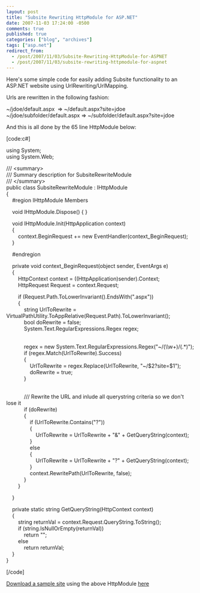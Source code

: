 ```yaml
---
layout: post
title: "Subsite Rewriting HttpModule for ASP.NET"
date: 2007-11-03 17:24:00 -0500
comments: true
published: true
categories: ["blog", "archives"]
tags: ["asp.net"]
redirect_from: 
  - /post/2007/11/03/Subsite-Rewriting-HttpModule-for-ASPNET
  - /post/2007/11/03/subsite-rewriting-httpmodule-for-aspnet
---
```

<!-- more -->
<p>Here's some simple code for easily adding Subsite functionality to an ASP.NET website using UrlRewriting/UrlMapping.</p>
<p>Urls are rewritten in the following fashion:</p>
<p>~/jdoe/default.aspx&nbsp; =&gt; ~/default.aspx?site=jdoe<br /> ~/jdoe/subfolder/default.aspx =&gt; ~/subfolder/default.aspx?site=jdoe</p>
<p>And this is all done by the&nbsp;65 line HttpModule below:</p>
<p>[code:c#]</p>
<p>using System;<br /> using System.Web;</p>
<p>/// &lt;summary&gt;<br /> /// Summary description for SubsiteRewriteModule<br /> /// &lt;/summary&gt;<br /> public class SubsiteRewriteModule : IHttpModule<br /> {<br /> &nbsp;&nbsp;&nbsp; #region IHttpModule Members</p>
<p>&nbsp;&nbsp;&nbsp; void IHttpModule.Dispose() { }</p>
<p>&nbsp;&nbsp;&nbsp; void IHttpModule.Init(HttpApplication context)<br /> &nbsp;&nbsp;&nbsp; {<br /> &nbsp;&nbsp;&nbsp;&nbsp;&nbsp;&nbsp;&nbsp; context.BeginRequest += new EventHandler(context_BeginRequest);<br /> &nbsp;&nbsp;&nbsp; }</p>
<p>&nbsp;&nbsp;&nbsp; #endregion</p>
<p>&nbsp;&nbsp;&nbsp; private void context_BeginRequest(object sender, EventArgs e)<br /> &nbsp;&nbsp;&nbsp; {<br /> &nbsp;&nbsp;&nbsp;&nbsp;&nbsp;&nbsp;&nbsp; HttpContext context = ((HttpApplication)sender).Context;<br /> &nbsp;&nbsp;&nbsp;&nbsp;&nbsp;&nbsp;&nbsp; HttpRequest Request = context.Request;</p>
<p>&nbsp;&nbsp;&nbsp;&nbsp;&nbsp;&nbsp;&nbsp; if (Request.Path.ToLowerInvariant().EndsWith(".aspx"))<br /> &nbsp;&nbsp;&nbsp;&nbsp;&nbsp;&nbsp;&nbsp; {<br /> &nbsp;&nbsp;&nbsp;&nbsp;&nbsp;&nbsp;&nbsp;&nbsp;&nbsp;&nbsp;&nbsp; string UrlToRewrite = VirtualPathUtility.ToAppRelative(Request.Path).ToLowerInvariant();<br /> &nbsp;&nbsp;&nbsp;&nbsp;&nbsp;&nbsp;&nbsp;&nbsp;&nbsp;&nbsp;&nbsp; bool doRewrite = false;<br /> &nbsp;&nbsp;&nbsp;&nbsp;&nbsp;&nbsp;&nbsp;&nbsp;&nbsp;&nbsp;&nbsp; System.Text.RegularExpressions.Regex regex;</p>
<p><br /> &nbsp;&nbsp;&nbsp;&nbsp;&nbsp;&nbsp;&nbsp;&nbsp;&nbsp;&nbsp;&nbsp; regex = new System.Text.RegularExpressions.Regex("~/(\\w+)/(.*)");<br /> &nbsp;&nbsp;&nbsp;&nbsp;&nbsp;&nbsp;&nbsp;&nbsp;&nbsp;&nbsp;&nbsp; if (regex.Match(UrlToRewrite).Success)<br /> &nbsp;&nbsp;&nbsp;&nbsp;&nbsp;&nbsp;&nbsp;&nbsp;&nbsp;&nbsp;&nbsp; {<br /> &nbsp;&nbsp;&nbsp;&nbsp;&nbsp;&nbsp;&nbsp;&nbsp;&nbsp;&nbsp;&nbsp;&nbsp;&nbsp;&nbsp;&nbsp; UrlToRewrite = regex.Replace(UrlToRewrite, "~/$2?site=$1");<br /> &nbsp;&nbsp;&nbsp;&nbsp;&nbsp;&nbsp;&nbsp;&nbsp;&nbsp;&nbsp;&nbsp;&nbsp;&nbsp;&nbsp;&nbsp; doRewrite = true;<br /> &nbsp;&nbsp;&nbsp;&nbsp;&nbsp;&nbsp;&nbsp;&nbsp;&nbsp;&nbsp;&nbsp; }</p>
<p><br /> &nbsp;&nbsp;&nbsp;&nbsp;&nbsp;&nbsp;&nbsp;&nbsp;&nbsp;&nbsp;&nbsp; /// Rewrite the URL and inlude all querystring criteria so we don't lose it<br /> &nbsp;&nbsp;&nbsp;&nbsp;&nbsp;&nbsp;&nbsp;&nbsp;&nbsp;&nbsp;&nbsp; if (doRewrite)<br /> &nbsp;&nbsp;&nbsp;&nbsp;&nbsp;&nbsp;&nbsp;&nbsp;&nbsp;&nbsp;&nbsp; {<br /> &nbsp;&nbsp;&nbsp;&nbsp;&nbsp;&nbsp;&nbsp;&nbsp;&nbsp;&nbsp;&nbsp;&nbsp;&nbsp;&nbsp;&nbsp; if (UrlToRewrite.Contains("?"))<br /> &nbsp;&nbsp;&nbsp;&nbsp;&nbsp;&nbsp;&nbsp;&nbsp;&nbsp;&nbsp;&nbsp;&nbsp;&nbsp;&nbsp;&nbsp; {<br /> &nbsp;&nbsp;&nbsp;&nbsp;&nbsp;&nbsp;&nbsp;&nbsp;&nbsp;&nbsp;&nbsp;&nbsp;&nbsp;&nbsp;&nbsp;&nbsp;&nbsp;&nbsp;&nbsp; UrlToRewrite = UrlToRewrite + "&amp;" + GetQueryString(context);<br /> &nbsp;&nbsp;&nbsp;&nbsp;&nbsp;&nbsp;&nbsp;&nbsp;&nbsp;&nbsp;&nbsp;&nbsp;&nbsp;&nbsp;&nbsp; }<br /> &nbsp;&nbsp;&nbsp;&nbsp;&nbsp;&nbsp;&nbsp;&nbsp;&nbsp;&nbsp;&nbsp;&nbsp;&nbsp;&nbsp;&nbsp; else<br /> &nbsp;&nbsp;&nbsp;&nbsp;&nbsp;&nbsp;&nbsp;&nbsp;&nbsp;&nbsp;&nbsp;&nbsp;&nbsp;&nbsp;&nbsp; {<br /> &nbsp;&nbsp;&nbsp;&nbsp;&nbsp;&nbsp;&nbsp;&nbsp;&nbsp;&nbsp;&nbsp;&nbsp;&nbsp;&nbsp;&nbsp;&nbsp;&nbsp;&nbsp;&nbsp; UrlToRewrite = UrlToRewrite + "?" + GetQueryString(context);<br /> &nbsp;&nbsp;&nbsp;&nbsp;&nbsp;&nbsp;&nbsp;&nbsp;&nbsp;&nbsp;&nbsp;&nbsp;&nbsp;&nbsp;&nbsp; }<br /> &nbsp;&nbsp;&nbsp;&nbsp;&nbsp;&nbsp;&nbsp;&nbsp;&nbsp;&nbsp;&nbsp;&nbsp;&nbsp;&nbsp;&nbsp; context.RewritePath(UrlToRewrite, false);<br /> &nbsp;&nbsp;&nbsp;&nbsp;&nbsp;&nbsp;&nbsp;&nbsp;&nbsp;&nbsp;&nbsp; }<br /> &nbsp;&nbsp;&nbsp;&nbsp;&nbsp;&nbsp;&nbsp; }</p>
<p>&nbsp;&nbsp;&nbsp; }</p>
<p>&nbsp;&nbsp;&nbsp; private static string GetQueryString(HttpContext context)<br /> &nbsp;&nbsp;&nbsp; {<br /> &nbsp;&nbsp;&nbsp;&nbsp;&nbsp;&nbsp;&nbsp; string returnVal = context.Request.QueryString.ToString();<br /> &nbsp;&nbsp;&nbsp;&nbsp;&nbsp;&nbsp;&nbsp; if (string.IsNullOrEmpty(returnVal))<br /> &nbsp;&nbsp;&nbsp;&nbsp;&nbsp;&nbsp;&nbsp;&nbsp;&nbsp;&nbsp;&nbsp; return "";<br /> &nbsp;&nbsp;&nbsp;&nbsp;&nbsp;&nbsp;&nbsp; else<br /> &nbsp;&nbsp;&nbsp;&nbsp;&nbsp;&nbsp;&nbsp;&nbsp;&nbsp;&nbsp;&nbsp; return returnVal;<br /> &nbsp;&nbsp;&nbsp; }<br /> }</p>
<p>[/code]</p>
<p><a href="/download/blog/1419/urlrewritingsubsites.zip">Download a sample site</a> using the above HttpModule <a href="/download/blog/1419/urlrewritingsubsites.zip">here</a></p>
